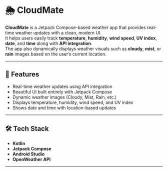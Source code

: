 # 🌦️ CloudMate

**CloudMate** is a Jetpack Compose-based weather app that provides real-time weather updates with a clean, modern UI.  
It helps users easily track **temperature**, **humidity**, **wind speed**, **UV index**, **date**, and **time** along with **API integration**.  
The app also dynamically displays weather visuals such as **cloudy**, **mist**, or **rain** images based on the user’s current location.

---

## 🚀 Features
- Real-time weather updates using API integration  
- Beautiful UI built entirely with Jetpack Compose  
- Dynamic weather images (Cloudy, Mist, Rain, etc.)  
- Displays temperature, humidity, wind speed, and UV index  
- Shows date and time with location-based updates  

---

## 🛠️ Tech Stack
- **Kotlin**
- **Jetpack Compose**
- **Android Studio**
- **OpenWeather API**

---
